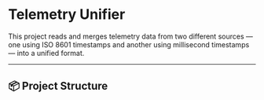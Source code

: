 # Telemetry Unifier

This project reads and merges telemetry data from two different sources — one using ISO 8601 timestamps and another using millisecond timestamps — into a unified format.

---

## 📦 Project Structure

